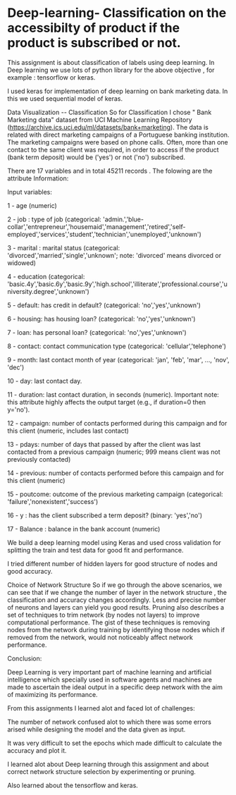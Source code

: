 # Deep-learning- Classification on the accessibilty of product if the product is subscribed or not.

This assignment is about classification of labels using deep learning. In Deep learning we use lots of python library for the above objective , for example : tensorflow or keras.

I used keras for implementation of deep learning on bank marketing data. In this we used sequential model of keras.

Data Visualization -- Classification
So for Classification I chose " Bank Marketing data" dataset from UCI Machine Learning Repository (https://archive.ics.uci.edu/ml/datasets/bank+marketing). The data is related with direct marketing campaigns of a Portuguese banking institution. The marketing campaigns were based on phone calls. Often, more than one contact to the same client was required, in order to access if the product (bank term deposit) would be ('yes') or not ('no') subscribed.

There are 17 variables and in total 45211 records . The folowing are the attribute Information:

Input variables:

1 - age (numeric)

2 - job : type of job (categorical: 'admin.','blue-collar','entrepreneur','housemaid','management','retired','self-employed','services','student','technician','unemployed','unknown')

3 - marital : marital status (categorical: 'divorced','married','single','unknown'; note: 'divorced' means divorced or widowed)

4 - education (categorical: 'basic.4y','basic.6y','basic.9y','high.school','illiterate','professional.course','university.degree','unknown')

5 - default: has credit in default? (categorical: 'no','yes','unknown')

6 - housing: has housing loan? (categorical: 'no','yes','unknown')

7 - loan: has personal loan? (categorical: 'no','yes','unknown')

8 - contact: contact communication type (categorical: 'cellular','telephone')

9 - month: last contact month of year (categorical: 'jan', 'feb', 'mar', ..., 'nov', 'dec')

10 - day: last contact day.

11 - duration: last contact duration, in seconds (numeric). Important note: this attribute highly affects the output target (e.g., if duration=0 then y='no').

12 - campaign: number of contacts performed during this campaign and for this client (numeric, includes last contact)

13 - pdays: number of days that passed by after the client was last contacted from a previous campaign (numeric; 999 means client was not previously contacted)

14 - previous: number of contacts performed before this campaign and for this client (numeric)

15 - poutcome: outcome of the previous marketing campaign (categorical: 'failure','nonexistent','success')

16 - y : has the client subscribed a term deposit? (binary: 'yes','no')

17 - Balance : balance in the bank account (numeric)


We build a deep learning model using Keras and used cross validation for splitting the train and test data for good fit and performance.

I tried different number of hidden layers for good structure of nodes and good accuracy.

Choice of Network Structure
So if we go through the above scenarios, we can see that if we change the number of layer in the network structure , the classification and accuracy changes accordingly. Less and precise number of neurons and layers can yield you good results. Pruning also describes a set of techniques to trim network (by nodes not layers) to improve computational performance. The gist of these techniques is removing nodes from the network during training by identifying those nodes which if removed from the network, would not noticeably affect network performance.

Conclusion:

Deep Learning is very important part of machine learning and artificial intelligence which specially used in software agents and machines are made to ascertain the ideal output in a specific deep network with the aim of maximizing its performance.

From this assignments I learned alot and faced lot of challenges:

The number of network confused alot to which there was some errors arised while designing the model and the data given as input.

It was very difficult to set the epochs which made difficult to calculate the accuracy and plot it.

I learned alot about Deep learning through this assignment and about correct network structure selection by experimenting or pruning.

Also learned about the tensorflow and keras.

